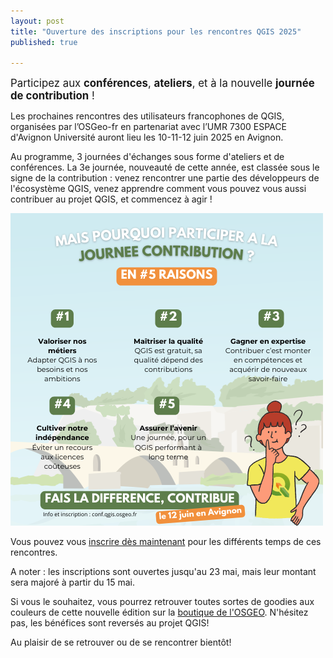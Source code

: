 ```yaml
---
layout: post
title: "Ouverture des inscriptions pour les rencontres QGIS 2025"
published: true

---
```


<span style="font-size:larger;">
Participez aux <b>conférences</b>, <b>ateliers</b>, et à la nouvelle <b>journée de contribution</b> !
</span>

Les prochaines rencontres des utilisateurs francophones de QGIS, organisées par l’OSGeo-fr en partenariat avec l’UMR 7300 ESPACE d'Avignon Université auront lieu les 10-11-12 juin 2025 en Avignon.

Au programme, 3 journées d'échanges sous forme d'ateliers et de conférences. La 3e journée, nouveauté de cette année, est classée sous le signe de la contribution : venez rencontrer une partie des développeurs de l'écosystème QGIS, venez apprendre comment vous pouvez vous aussi contribuer au projet QGIS, et commencez à agir !

![Visuel d'explication de la journée contribution](/images/journee_contribution_2025.png)

Vous pouvez vous [inscrire dès maintenant](https://conf.qgis.osgeo.fr/z25_inscription.html) pour les différents temps de ces rencontres. 

A noter : les inscriptions sont ouvertes jusqu'au 23 mai, mais leur montant sera majoré à partir du 15 mai.

Si vous le souhaitez, vous pourrez retrouver toutes sortes de goodies aux couleurs de cette nouvelle édition sur la [boutique de l'OSGEO](https://partner.spreadshirt.fr/shop-area/100739637/shop). N'hésitez pas, les bénéfices sont reversés au projet QGIS!

Au plaisir de se retrouver ou de se rencontrer bientôt!
